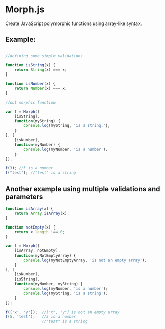 # Morph.js
Create JavaScript polymorphic functions using array-like syntax.

## Example:

```js

//defining some simple validations

function isString(x) {
    return String(x) === x;
}

function isNumber(x) {
    return Number(x) === x;
}

//out morphic function

var f = Morph([
    [isString],
    function(myString) {
        console.log(myString, 'is a string.');
    }
], [
    [isNumber],
    function(myNumber) {
        console.log(myNumber, 'is a number');
    }
]);

f(3); //3 is a number
f("test"); //"test" is a string
```

## Another example using multiple validations and parameters

```js
function isArray(x) {
    return Array.isArray(x);
}

function notEmpty(x) {
    return x.length !== 0;
}

var f = Morph([
    [isArray, notEmpty],
    function(myNotEmptyArray) {
        console.log(myNotEmptyArray, 'is not an empty array');
    }
], [
    [isNumber],
    [isString],
    function(myNumber, myString) {
        console.log(myNumber, 'is a number');
        console.log(myString, 'is a string');
    }
]);

f(['x', 'y']);  //["x", "y"] is not an empty array
f(5, 'test');   //5 is a number
                //"test" is a string
```
